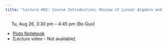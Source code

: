 ```yaml
---
title: "Lecture #01: Course Introduction; Review of Linear Algebra and Vector Calculus; Julia"
---
```


&nbsp;&nbsp;&nbsp;&nbsp;&nbsp;Tu, Aug 26, 3:30 pm – 4:45 pm (Bo Guo)

- [Pluto Notebook](../assets/pluto_notebooks/Course_intro.html)
- [Lecture video - Not available]